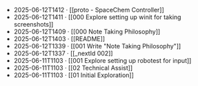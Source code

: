 - 2025-06-12T1412 · [[proto - SpaceChem Controller]]
- 2025-06-12T1411 · [[000 Explore setting up winit for taking screenshots]]
- 2025-06-12T1409 · [[000 Note Taking Philosophy]]
- 2025-06-12T1403 · [[README]]
- 2025-06-12T1339 · [[001 Write "Note Taking Philosophy"]]
- 2025-06-12T1337 · [[_nextId 002]]
- 2025-06-11T1103 · [[001 Explore setting up robotest for input]]
- 2025-06-11T1103 · [[02 Technical Assist]]
- 2025-06-11T1103 · [[01 Initial Exploration]]
